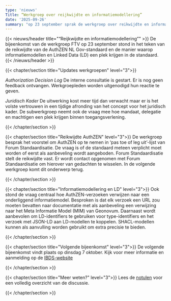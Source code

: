 ```yaml
---
type: 'nieuws'
Title: “Werkgroep over reijkwijdte en informatiemodellering”
date: '2025-09-26'
summary: "op 23 september sprak de werkgroep over reikwijdte en informatiemodellering."
---
```


{{< nieuws/header title="“Reijkwijdte en informatiemodellering”" >}}
De bijeenkomst van de werkgroep FTV op 23 september stond in het teken van de reikwijdte van de AuthZEN NL Gov-standaard en de manier waarop informatiemodellen en Linked Data (LD) een plek krijgen in de standaard.
{{< /nieuws/header >}}

 
{{< chapter/section title="Updates werkgroepen" level="3">}}

*Authorization Decision Log*
De interne consultatie is gestart. Er is nog geen feedback ontvangen. Werkgroepleden worden uitgenodigd hun reactie te geven.

*Juridisch Kader*
De uitwerking kost meer tijd dan verwacht maar er is het volste vertrouwen in een tijdige afronding van het concept voor het juridisch kader.
De subwerkgroep neemt ook de vraag mee hoe mandaat, delegatie en machtigen een plek krijgen binnen toegangsverlening.
  
{{< /chapter/section >}}

{{< chapter/section title="Reikwijdte AuthZEN" level="3">}}
De werkgroep besprak het voorstel om AuthZEN op te nemen in ‘pas toe of leg uit’-lijst van Forum Standaardisatie. De vraag is of de standaard meteen verplicht moet worden of eerst als aanbeveling wordt aangeboden.
Forum Standaardisatie stelt de reikwijdte vast. Er wordt contact opgenomen met Forum Standaardisatie om hierover van gedachten te wisselen. In de volgende werkgroep komt dit onderwerp terug.
  
{{< /chapter/section >}}

{{< chapter/section title="Informatiemodellering en LD" level="3">}}
Ook stond de vraag centraal hoe AuthZEN-verzoeken verwijzen naar een onderliggend informatiemodel. Besproken is dat elk verzoek een URL zou moeten bevatten naar documentatie met als aanbeveling een verwijzing naar het Meta Informatie Model (MIM) van Geonovum.
Daarnaast wordt aanbevolen om LD-identifiers te gebruiken voor type-identifiers en het verzoek met JSON-LD aan LD-modellen te koppelen. SHACL-modellen kunnen als aanvulling worden gebruikt om extra precisie te bieden.

{{< /chapter/section >}}


{{< chapter/section title="Volgende bijeenkomst" level="3">}}
De volgende bijeenkomst vindt plaats op dinsdag 7 oktober. 
Kijk voor meer informatie en aanmelding op de [IBDS-website](https://realisatieibds.nl/events/view/e6907cd1-d5e5-4c1c-bbdc-223ad3fffe56/werkgroep-federatieve-toegangsverlening-verwerkingsregisters-register-toegangsbeleid)

{{< /chapter/section >}}


{{< chapter/section title="Meer weten?" level="3">}}
Lees de [notulen](https://vng-realisatie.github.io/ftv/meedoen/werkgroep/reikwijdte-en-informatiemodellering/) voor een volledig overzicht van de discussie.


{{< /chapter/section >}}

